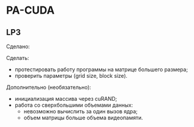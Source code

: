 # PA-CUDA

## LP3
Сделано:

Сделать:
- протестировать работу программы на матрице большего размера;
- проверить параметры (grid size, block size).

Дополнительно (необязательно):
- инициализация массива через cuRAND;
- работа со сверхбольшими объемами данных:
  - невозможно вычислить за один вызов ядра;
  - объем матрицы больше объема видеопамяти.
